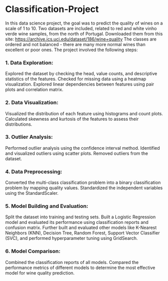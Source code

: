 # Classification-Project
In this data science project, the goal was to predict the quality of wines on a scale of 1 to 10. Two datasets are included, related to red and white vinho verde wine samples, from the north of Portugal.
Downloaded them from this site: https://archive.ics.uci.edu/dataset/186/wine+quality
The classes are ordered and not balanced - there are many more normal wines than excellent or poor ones.
The project involved the following steps:
### 1. Data Exploration:
Explored the dataset by checking the head, value counts, and descriptive statistics of the features.
Checked for missing data using a heatmap visualization.
Explored linear dependencies between features using pair plots and correlation matrix.
### 2. Data Visualization:
Visualized the distribution of each feature using histograms and count plots.
Calculated skewness and kurtosis of the features to assess their distributions.
### 3. Outlier Analysis:
Performed outlier analysis using the confidence interval method.
Identified and visualized outliers using scatter plots.
Removed outliers from the dataset.
### 4. Data Preprocessing:
Converted the multi-class classification problem into a binary classification problem by mapping quality values.
Standardized the independent variables using the StandardScaler.
### 5. Model Building and Evaluation:
Split the dataset into training and testing sets.
Built a Logistic Regression model and evaluated its performance using classification reports and confusion matrix.
Further built and evaluated other models like K-Nearest Neighbors (KNN), Decision Tree, Random Forest, Support Vector Classifier (SVC), and performed hyperparameter tuning using GridSearch.
### 6. Model Comparison:
Combined the classification reports of all models.
Compared the performance metrics of different models to determine the most effective model for wine quality prediction.
